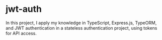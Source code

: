 # jwt-auth
In this project, I apply my knowledge in TypeScript, Express.js, TypeORM, and JWT authentication in a stateless authentication project, using tokens for API access.
